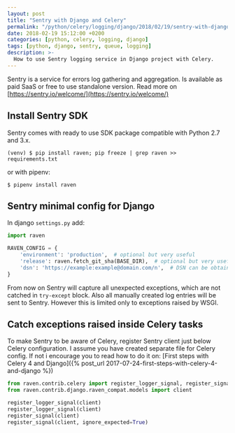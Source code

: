 ```yaml
---
layout: post
title: "Sentry with Django and Celery"
permalink: "/python/celery/logging/django/2018/02/19/sentry-with-django-and-celery/"
date: 2018-02-19 15:12:00 +0200
categories: [python, celery, logging, django]
tags: [python, django, sentry, queue, logging]
description: >-
  How to use Sentry logging service in Django project with Celery.
---
```


Sentry is a service for errors log gathering and aggregation.
Is available as paid SaaS or free to use standalone version.
Read more on [https://sentry.io/welcome/](https://sentry.io/welcome/)

## Install Sentry SDK

Sentry comes with ready to use SDK package compatible with Python 2.7 and 3.x.

```console
(venv) $ pip install raven; pip freeze | grep raven >> requirements.txt
```

or with pipenv:

```console
$ pipenv install raven
```

## Sentry minimal config for Django

In django `settings.py` add:

```python
import raven

RAVEN_CONFIG = {
    'environment': 'production',  # optional but very useful
    'release': raven.fetch_git_sha(BASE_DIR),  # optional but very useful
    'dsn': 'https://example:example@domain.com/n',  # DSN can be obtained from sentry panel
}
```

From now on Sentry will capture all unexpected exceptions,
which are not catched in `try-except` block.
Also all manually created log entries will be sent to Sentry.
However this is limited only to exceptions raised by WSGI.

## Catch exceptions raised inside Celery tasks

To make Sentry to be aware of Celery, register Sentry client just below Celery configuration.
I assume you have created separate file for Celery config. If not i encourage you to read how to do it on:
[First steps with Celery 4 and Django]({% post_url 2017-07-24-first-steps-with-celery-4-and-django %})

```python
from raven.contrib.celery import register_logger_signal, register_signal
from raven.contrib.django.raven_compat.models import client

register_logger_signal(client)
register_logger_signal(client)
register_signal(client)
register_signal(client, ignore_expected=True)
```

